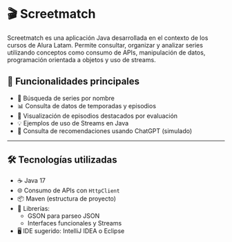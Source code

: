 # 🎬 Screetmatch

Screetmatch es una aplicación Java desarrollada en el contexto de los cursos de Alura Latam. Permite consultar, organizar y analizar series utilizando conceptos como consumo de APIs, manipulación de datos, programación orientada a objetos y uso de streams.

## 🚀 Funcionalidades principales

- 🔎 Búsqueda de series por nombre
- 📊 Consulta de datos de temporadas y episodios
- 🎥 Visualización de episodios destacados por evaluación
- 💡 Ejemplos de uso de Streams en Java
- 🧠 Consulta de recomendaciones usando ChatGPT (simulado)

---

## 🛠️ Tecnologías utilizadas

- ☕ Java 17
- 🌐 Consumo de APIs con `HttpClient`
- 📦 Maven (estructura de proyecto)
- 🧰 Librerías:
    - GSON para parseo JSON
    - Interfaces funcionales y Streams
- 🖥️ IDE sugerido: IntelliJ IDEA o Eclipse